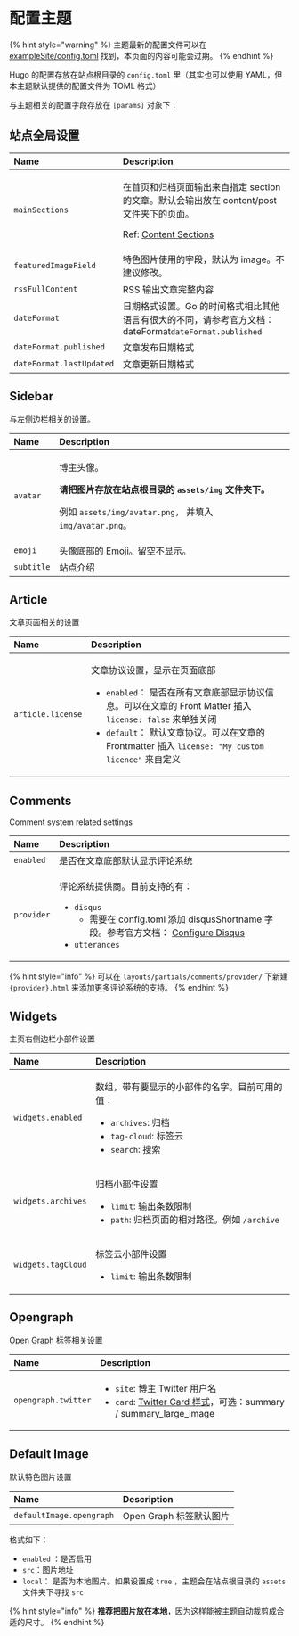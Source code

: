 # 配置主题

{% hint style="warning" %}
 主题最新的配置文件可以在 [exampleSite/config.toml](https://github.com/CaiJimmy/hugo-theme-stack/blob/master/exampleSite/config.toml) 找到，本页面的内容可能会过期。
{% endhint %}

Hugo 的配置存放在站点根目录的 `config.toml` 里（其实也可以使用 YAML，但本主题默认提供的配置文件为 TOML 格式）

与主题相关的配置字段存放在 `[params]` 对象下：

## 站点全局设置

<table>
  <thead>
    <tr>
      <th style="text-align:left">Name</th>
      <th style="text-align:left">Description</th>
    </tr>
  </thead>
  <tbody>
    <tr>
      <td style="text-align:left"><code>mainSections</code>
      </td>
      <td style="text-align:left">
        <p>&#x5728;&#x9996;&#x9875;&#x548C;&#x5F52;&#x6863;&#x9875;&#x9762;&#x8F93;&#x51FA;&#x6765;&#x81EA;&#x6307;&#x5B9A;
          section &#x7684;&#x6587;&#x7AE0;&#x3002;&#x9ED8;&#x8BA4;&#x4F1A;&#x8F93;&#x51FA;&#x653E;&#x5728;
          content/post &#x6587;&#x4EF6;&#x5939;&#x4E0B;&#x7684;&#x9875;&#x9762;&#x3002;</p>
        <p></p>
        <p>Ref: <a href="https://gohugo.io/content-management/sections/">Content Sections</a>
        </p>
      </td>
    </tr>
    <tr>
      <td style="text-align:left"><code>featuredImageField</code>
      </td>
      <td style="text-align:left">&#x7279;&#x8272;&#x56FE;&#x7247;&#x4F7F;&#x7528;&#x7684;&#x5B57;&#x6BB5;&#xFF0C;&#x9ED8;&#x8BA4;&#x4E3A;
        image&#x3002;&#x4E0D;&#x5EFA;&#x8BAE;&#x4FEE;&#x6539;&#x3002;</td>
    </tr>
    <tr>
      <td style="text-align:left"><code>rssFullContent</code>
      </td>
      <td style="text-align:left">RSS &#x8F93;&#x51FA;&#x6587;&#x7AE0;&#x5B8C;&#x6574;&#x5185;&#x5BB9;</td>
    </tr>
    <tr>
      <td style="text-align:left"><code>dateFormat</code>
      </td>
      <td style="text-align:left">&#x65E5;&#x671F;&#x683C;&#x5F0F;&#x8BBE;&#x7F6E;&#x3002;Go &#x7684;&#x65F6;&#x95F4;&#x683C;&#x5F0F;&#x76F8;&#x6BD4;&#x5176;&#x4ED6;&#x8BED;&#x8A00;&#x6709;&#x5F88;&#x5927;&#x7684;&#x4E0D;&#x540C;&#xFF0C;&#x8BF7;&#x53C2;&#x8003;&#x5B98;&#x65B9;&#x6587;&#x6863;&#xFF1A;dateFormat<code>dateFormat.published</code>
      </td>
    </tr>
    <tr>
      <td style="text-align:left"><code>dateFormat.published</code>
      </td>
      <td style="text-align:left">&#x6587;&#x7AE0;&#x53D1;&#x5E03;&#x65E5;&#x671F;&#x683C;&#x5F0F;</td>
    </tr>
    <tr>
      <td style="text-align:left"><code>dateFormat.lastUpdated</code>
      </td>
      <td style="text-align:left">&#x6587;&#x7AE0;&#x66F4;&#x65B0;&#x65E5;&#x671F;&#x683C;&#x5F0F;</td>
    </tr>
  </tbody>
</table>

## Sidebar

与左侧边栏相关的设置。

<table>
  <thead>
    <tr>
      <th style="text-align:left">Name</th>
      <th style="text-align:left">Description</th>
    </tr>
  </thead>
  <tbody>
    <tr>
      <td style="text-align:left"><code>avatar</code>
      </td>
      <td style="text-align:left">
        <p>&#x535A;&#x4E3B;&#x5934;&#x50CF;&#x3002;</p>
        <p><b>&#x8BF7;&#x628A;&#x56FE;&#x7247;&#x5B58;&#x653E;&#x5728;&#x7AD9;&#x70B9;&#x6839;&#x76EE;&#x5F55;&#x7684; <code>assets/img</code> &#x6587;&#x4EF6;&#x5939;&#x4E0B;&#x3002;</b>
        </p>
        <p>&#x4F8B;&#x5982; <code>assets/img/avatar.png</code>&#xFF0C; &#x5E76;&#x586B;&#x5165; <code>img/avatar.png</code>&#x3002;</p>
      </td>
    </tr>
    <tr>
      <td style="text-align:left"><code>emoji</code>
      </td>
      <td style="text-align:left">&#x5934;&#x50CF;&#x5E95;&#x90E8;&#x7684; Emoji&#x3002;&#x7559;&#x7A7A;&#x4E0D;&#x663E;&#x793A;&#x3002;</td>
    </tr>
    <tr>
      <td style="text-align:left"><code>subtitle</code>
      </td>
      <td style="text-align:left">&#x7AD9;&#x70B9;&#x4ECB;&#x7ECD;</td>
    </tr>
  </tbody>
</table>

## Article

文章页面相关的设置

<table>
  <thead>
    <tr>
      <th style="text-align:left">Name</th>
      <th style="text-align:left">Description</th>
    </tr>
  </thead>
  <tbody>
    <tr>
      <td style="text-align:left"><code>article.license</code>
      </td>
      <td style="text-align:left">
        <p>&#x6587;&#x7AE0;&#x534F;&#x8BAE;&#x8BBE;&#x7F6E;&#xFF0C;&#x663E;&#x793A;&#x5728;&#x9875;&#x9762;&#x5E95;&#x90E8;</p>
        <p></p>
        <ul>
          <li><code>enabled</code>&#xFF1A; &#x662F;&#x5426;&#x5728;&#x6240;&#x6709;&#x6587;&#x7AE0;&#x5E95;&#x90E8;&#x663E;&#x793A;&#x534F;&#x8BAE;&#x4FE1;&#x606F;&#x3002;&#x53EF;&#x4EE5;&#x5728;&#x6587;&#x7AE0;&#x7684;
            Front Matter &#x63D2;&#x5165; <code>license: false</code> &#x6765;&#x5355;&#x72EC;&#x5173;&#x95ED;</li>
          <li><code>default</code>&#xFF1A; &#x9ED8;&#x8BA4;&#x6587;&#x7AE0;&#x534F;&#x8BAE;&#x3002;&#x53EF;&#x4EE5;&#x5728;&#x6587;&#x7AE0;&#x7684;
            Frontmatter &#x63D2;&#x5165; <code>license: &quot;My custom licence&quot;</code> &#x6765;&#x81EA;&#x5B9A;&#x4E49;</li>
        </ul>
      </td>
    </tr>
  </tbody>
</table>

## Comments

Comment system related settings

<table>
  <thead>
    <tr>
      <th style="text-align:left">Name</th>
      <th style="text-align:left">Description</th>
    </tr>
  </thead>
  <tbody>
    <tr>
      <td style="text-align:left"><code>enabled</code>
      </td>
      <td style="text-align:left">&#x662F;&#x5426;&#x5728;&#x6587;&#x7AE0;&#x5E95;&#x90E8;&#x9ED8;&#x8BA4;&#x663E;&#x793A;&#x8BC4;&#x8BBA;&#x7CFB;&#x7EDF;</td>
    </tr>
    <tr>
      <td style="text-align:left"><code>provider</code>
      </td>
      <td style="text-align:left">
        <p>&#x8BC4;&#x8BBA;&#x7CFB;&#x7EDF;&#x63D0;&#x4F9B;&#x5546;&#x3002;&#x76EE;&#x524D;&#x652F;&#x6301;&#x7684;&#x6709;&#xFF1A;</p>
        <ul>
          <li><code>disqus</code>
            <ul>
              <li>&#x9700;&#x8981;&#x5728; config.toml &#x6DFB;&#x52A0; disqusShortname
                &#x5B57;&#x6BB5;&#x3002;&#x53C2;&#x8003;&#x5B98;&#x65B9;&#x6587;&#x6863;&#xFF1A;
                <a
                href="https://gohugo.io/content-management/comments/#configure-disqus">Configure Disqus</a>
              </li>
            </ul>
          </li>
          <li><code>utterances</code>
          </li>
        </ul>
      </td>
    </tr>
  </tbody>
</table>

{% hint style="info" %}
可以在 `layouts/partials/comments/provider/` 下新建 `{provider}.html` 来添加更多评论系统的支持。
{% endhint %}

## **Widgets**

主页右侧边栏小部件设置

<table>
  <thead>
    <tr>
      <th style="text-align:left">Name</th>
      <th style="text-align:left">Description</th>
    </tr>
  </thead>
  <tbody>
    <tr>
      <td style="text-align:left"><code>widgets.enabled</code>
      </td>
      <td style="text-align:left">
        <p>&#x6570;&#x7EC4;&#xFF0C;&#x5E26;&#x6709;&#x8981;&#x663E;&#x793A;&#x7684;&#x5C0F;&#x90E8;&#x4EF6;&#x7684;&#x540D;&#x5B57;&#x3002;&#x76EE;&#x524D;&#x53EF;&#x7528;&#x7684;&#x503C;&#xFF1A;</p>
        <ul>
          <li><code>archives</code>: &#x5F52;&#x6863;</li>
          <li><code>tag-cloud</code>: &#x6807;&#x7B7E;&#x4E91;</li>
          <li><code>search</code>: &#x641C;&#x7D22;</li>
        </ul>
      </td>
    </tr>
    <tr>
      <td style="text-align:left"><code>widgets.archives</code>
      </td>
      <td style="text-align:left">
        <p>&#x5F52;&#x6863;&#x5C0F;&#x90E8;&#x4EF6;&#x8BBE;&#x7F6E;</p>
        <ul>
          <li><code>limit</code>: &#x8F93;&#x51FA;&#x6761;&#x6570;&#x9650;&#x5236;</li>
          <li><code>path</code>: &#x5F52;&#x6863;&#x9875;&#x9762;&#x7684;&#x76F8;&#x5BF9;&#x8DEF;&#x5F84;&#x3002;&#x4F8B;&#x5982; <code>/archive</code>
          </li>
        </ul>
      </td>
    </tr>
    <tr>
      <td style="text-align:left"><code>widgets.tagCloud</code>
      </td>
      <td style="text-align:left">
        <p>&#x6807;&#x7B7E;&#x4E91;&#x5C0F;&#x90E8;&#x4EF6;&#x8BBE;&#x7F6E;</p>
        <ul>
          <li><code>limit</code>: &#x8F93;&#x51FA;&#x6761;&#x6570;&#x9650;&#x5236;</li>
        </ul>
      </td>
    </tr>
  </tbody>
</table>

## Opengraph

 [Open Graph](https://ogp.me/) 标签相关设置

<table>
  <thead>
    <tr>
      <th style="text-align:left">Name</th>
      <th style="text-align:left">Description</th>
    </tr>
  </thead>
  <tbody>
    <tr>
      <td style="text-align:left"><code>opengraph.twitter</code>
      </td>
      <td style="text-align:left">
        <p></p>
        <ul>
          <li><code>site</code>: &#x535A;&#x4E3B; Twitter &#x7528;&#x6237;&#x540D;</li>
          <li><code>card</code>: <a href="https://developer.twitter.com/en/docs/twitter-for-websites/cards/overview/abouts-cards">Twitter Card &#x6837;&#x5F0F;</a>&#xFF0C;&#x53EF;&#x9009;&#xFF1A;summary
            / summary_large_image</li>
        </ul>
      </td>
    </tr>
  </tbody>
</table>

## Default Image

默认特色图片设置

| Name | Description |
| :--- | :--- |
| `defaultImage.opengraph` | Open Graph 标签默认图片 |

格式如下：

* `enabled` ：是否启用
* `src`：图片地址
* `local`： 是否为本地图片。如果设置成 `true` ，主题会在站点根目录的 `assets` 文件夹下寻找 `src`

{% hint style="info" %}
**推荐把图片放在本地**，因为这样能被主题自动裁剪成合适的尺寸。
{% endhint %}

